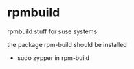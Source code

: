 # rpmbuild
rpmbuild stuff for suse systems

the package rpm-build should be installed
  - sudo zypper in rpm-build

